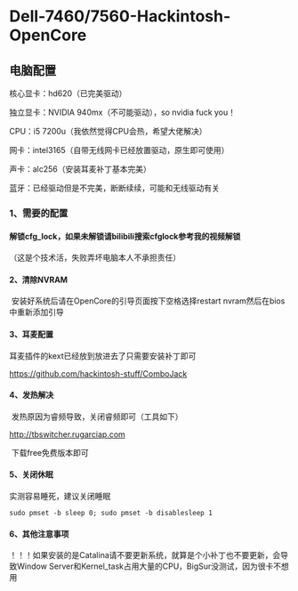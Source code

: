 # Dell-7460/7560-Hackintosh-OpenCore

## 电脑配置

核心显卡：hd620（已完美驱动）

独立显卡：NVIDIA 940mx（不可能驱动），so nvidia fuck you！

CPU：i5 7200u（我依然觉得CPU会热，希望大佬解决）

网卡：intel3165（自带无线网卡已经放置驱动，原生即可使用）

声卡：alc256（安装耳麦补丁基本完美）

蓝牙：已经驱动但是不完美，断断续续，可能和无线驱动有关

### 1、需要的配置

#### 	解锁cfg_lock，如果未解锁请bilibili搜索cfglock参考我的视频解锁

（这是个技术活，失败弄坏电脑本人不承担责任）

#### 2、清除NVRAM

​	安装好系统后请在OpenCore的引导页面按下空格选择restart nvram然后在bios中重新添加引导

#### 3、耳麦配置

耳麦插件的kext已经放到放进去了只需要安装补丁即可

https://github.com/hackintosh-stuff/ComboJack

#### 4、发热解决

​	发热原因为睿频导致，关闭睿频即可（工具如下）

http://tbswitcher.rugarciap.com

​	下载free免费版本即可

#### 5、关闭休眠

实测容易睡死，建议关闭睡眠

```
sudo pmset -b sleep 0; sudo pmset -b disablesleep 1
```



#### 6、其他注意事项

！！！如果安装的是Catalina请不要更新系统，就算是个小补丁也不要更新，会导致Window Server和Kernel_task占用大量的CPU，BigSur没测试，因为很卡不想用
